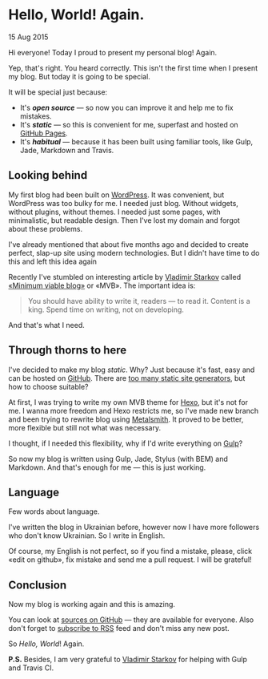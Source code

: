 # Hello, World! Again.

15 Aug 2015

Hi everyone! Today I proud to present my personal blog! Again.

Yep, that's right. You heard correctly. This isn't the first time when I present my blog. But today it is going to be special.

<!-- more -->

It will be special just because:

* It's **_open source_** — so now you can improve it and help me to fix mistakes.
* It's **_static_** — so this is convenient for me, superfast and hosted on [GitHub Pages][gh-pages].
* It's **_habitual_** — because it has been built using familiar tools, like Gulp, Jade, Markdown and Travis.

## Looking behind

My first blog had been built on [WordPress][wordpress]. It was convenient, but WordPress was too bulky for me. I needed just blog. Without widgets, without plugins, without themes. I needed just some pages, with minimalistic, but readable design. Then I've lost my domain and forgot about these problems.

I've already mentioned that about five months ago and decided to create perfect, slap-up site using modern technologies. But I didn't have time to do this and left this idea again

Recently I've stumbled on interesting article by [Vladimir Starkov][starkov] called [«Minimum viable blog»][mvb] or «MVB». The important idea is:

> You should have ability to write it, readers — to read it. Content is a king. Spend time on writing, not on developing.

And that's what I need.

## Through thorns to here

I've decided to make my blog _static_. Why? Just because it's fast, easy and can be hosted on [GitHub][gh-pages]. There are [too many static site generators][staticgen], but how to choose suitable?

At first, I was trying to write my own MVB theme for [Hexo][hexo], but it's not for me. I wanna more freedom and Hexo restricts me, so I've made new branch and been trying to rewrite blog using [Metalsmith][metalsmith]. It proved to be better, more flexible but still not what was necessary.

I thought, if I needed this flexibility, why if I'd write everything on [Gulp][gulp]?

So now my blog is written using Gulp, Jade, Stylus (with BEM) and Markdown. And that's enough for me — this is just working.

## Language

Few words about language.

I've written the blog in Ukrainian before, however now I have more followers who don't know Ukrainian. So I write in English.

Of course, my English is not perfect, so if you find a mistake, please, click «edit on github», fix mistake and send me a pull request. I will be grateful!

## Conclusion

Now my blog is working again and this is amazing.

You can look at [sources on GitHub][repo] — they are available for everyone. Also don't forget to [subscribe to RSS][feed] feed and don't miss any new post.

So _Hello, World_! Again.

**P.S.** Besides, I am very grateful to [Vladimir Starkov][starkov] for helping with Gulp and Travis CI.

[gh-pages]: https://pages.github.com/
[wordpress]: https://wordpress.org/
[starkov]: https://iamstarkov.com/
[mvb]: https://iamstarkov.com/mvb/
[staticgen]: https://www.staticgen.com/
[hexo]: https://hexo.io/
[metalsmith]: http://www.metalsmith.io/
[gulp]: http://gulpjs.com/
[repo]: https://github.com/denysdovhan/denysdovhan.github.io
[feed]: /rss.xml
